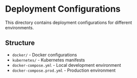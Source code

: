 # Deployment Configurations

This directory contains deployment configurations for different environments.

## Structure

- `docker/` - Docker configurations
- `kubernetes/` - Kubernetes manifests
- `docker-compose.yml` - Local development environment
- `docker-compose.prod.yml` - Production environment

